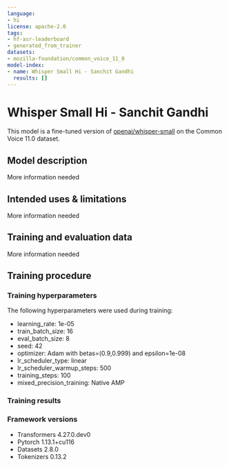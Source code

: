 ```yaml
---
language:
- hi
license: apache-2.0
tags:
- hf-asr-leaderboard
- generated_from_trainer
datasets:
- mozilla-foundation/common_voice_11_0
model-index:
- name: Whisper Small Hi - Sanchit Gandhi
  results: []
---
```


<!-- This model card has been generated automatically according to the information the Trainer had access to. You
should probably proofread and complete it, then remove this comment. -->

# Whisper Small Hi - Sanchit Gandhi

This model is a fine-tuned version of [openai/whisper-small](https://huggingface.co/openai/whisper-small) on the Common Voice 11.0 dataset.

## Model description

More information needed

## Intended uses & limitations

More information needed

## Training and evaluation data

More information needed

## Training procedure

### Training hyperparameters

The following hyperparameters were used during training:
- learning_rate: 1e-05
- train_batch_size: 16
- eval_batch_size: 8
- seed: 42
- optimizer: Adam with betas=(0.9,0.999) and epsilon=1e-08
- lr_scheduler_type: linear
- lr_scheduler_warmup_steps: 500
- training_steps: 100
- mixed_precision_training: Native AMP

### Training results



### Framework versions

- Transformers 4.27.0.dev0
- Pytorch 1.13.1+cu116
- Datasets 2.8.0
- Tokenizers 0.13.2
